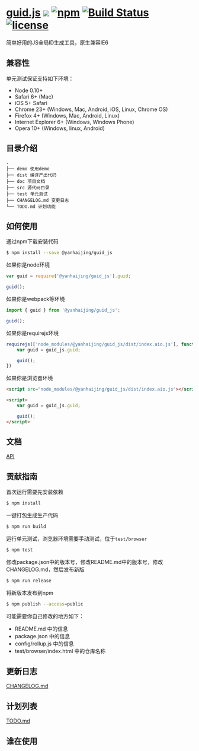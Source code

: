 # [guid.js](https://github.com/yanhaijing/guid.js) [![](https://img.shields.io/badge/Powered%20by-jslib%20base-brightgreen.svg)](https://github.com/yanhaijing/jslib-base) [![npm](https://img.shields.io/badge/npm-0.5.0-orange.svg)](https://www.npmjs.com/package/@yanhaijing/guid_js) [![Build Status](https://travis-ci.org/yanhaijing/guid.js.svg?branch=master)](https://travis-ci.org/yanhaijing/guid.js) [![license](https://img.shields.io/badge/license-MIT-blue.svg)](https://github.com/yanhaijing/guid.js/blob/master/LICENSE)
简单好用的JS全局ID生成工具，原生兼容IE6

## 兼容性
单元测试保证支持如下环境：

- Node 0.10+
- Safari 6+ (Mac)
- iOS 5+ Safari
- Chrome 23+ (Windows, Mac, Android, iOS, Linux, Chrome OS)
- Firefox 4+ (Windows, Mac, Android, Linux)
- Internet Explorer 6+ (Windows, Windows Phone)
- Opera 10+ (Windows, linux, Android)

## 目录介绍

```
.
├── demo 使用demo
├── dist 编译产出代码
├── doc 项目文档
├── src 源代码目录
├── test 单元测试
├── CHANGELOG.md 变更日志
└── TODO.md 计划功能
```

## 如何使用
通过npm下载安装代码

```bash
$ npm install --save @yanhaijing/guid_js
```

如果你是node环境

```js
var guid = require('@yanhaijing/guid_js').guid;

guid();
```

如果你是webpack等环境

```js
import { guid } from '@yanhaijing/guid_js';

guid();
```

如果你是requirejs环境

```js
requirejs(['node_modules/@yanhaijing/guid_js/dist/index.aio.js'], function (guid_js) {
    var guid = guid_js.guid;

    guid();
})
```

如果你是浏览器环境

```html
<script src="node_modules/@yanhaijing/guid_js/dist/index.aio.js"></script>

<script>
    var guid = guid_js.guid;

    guid();
</script>
```

## 文档
[API](https://github.com/yanhaijing/guid.js/blob/master/doc/api.md)

## 贡献指南
首次运行需要先安装依赖

```bash
$ npm install
```

一键打包生成生产代码

```bash
$ npm run build
```

运行单元测试，浏览器环境需要手动测试，位于`test/browser`

```bash
$ npm test
```

修改package.json中的版本号，修改README.md中的版本号，修改CHANGELOG.md，然后发布新版

```bash
$ npm run release
```

将新版本发布到npm

```bash
$ npm publish --access=public
```

可能需要你自己修改的地方如下：

- README.md 中的信息
- package.json 中的信息
- config/rollup.js 中的信息
- test/browser/index.html 中的仓库名称

## 更新日志
[CHANGELOG.md](https://github.com/yanhaijing/guid.js/blob/master/CHANGELOG.md)

## 计划列表
[TODO.md](https://github.com/yanhaijing/guid.js/blob/master/TODO.md)

## 谁在使用
